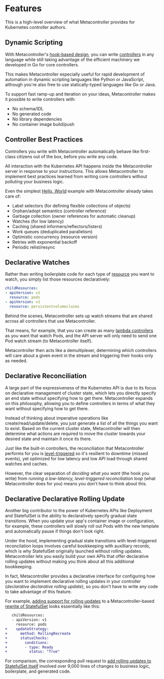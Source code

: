 # Features

This is a high-level overview of what Metacontroller provides
for Kubernetes controller authors.

## Dynamic Scripting

With Metacontroller's [hook-based design][], you can write [controllers][]
in any language while still taking advantage of the efficient machinery we
developed in Go for core controllers.

This makes Metacontroller especially useful for rapid development
of automation in dynamic scripting languages like Python or JavaScript,
although you're also free to use statically-typed languages like Go or Java.

To support fast ramp-up and iteration on your ideas,
Metacontroller makes it possible to write controllers with:

* No schema/IDL
* No generated code
* No library dependencies
* No container image build/push

[hook-based design]: ./concepts.md#lambda-controller
[controllers]: ./concepts.md#controller

## Controller Best Practices

Controllers you write with Metacontroller automatically behave like
first-class citizens out of the box, before you write any code.

All interaction with the Kubernetes API happens inside the Metacontroller
server in response to your instructions.
This allows Metacontroller to implement best practices learned from writing
core controllers without polluting your business logic.

Even the simplest [Hello, World][] example with Metacontroller
already takes care of:

* Label selectors (for defining flexible collections of objects)
* Orphan/adopt semantics (controller reference)
* Garbage collection (owner references for automatic cleanup)
* Watches (for low latency)
* Caching (shared informers/reflectors/listers)
* Work queues (deduplicated parallelism)
* Optimistic concurrency (resource version)
* Retries with exponential backoff
* Periodic relist/resync

[Hello, World]: ./guide/create.md

## Declarative Watches

Rather than writing boilerplate code for each type of [resource][]
you want to watch, you simply list those resources declaratively:

```yaml
childResources:
- apiVersion: v1
  resource: pods
- apiVersion: v1
  resource: persistentvolumeclaims
```

Behind the scenes, Metacontroller sets up watch streams that are shared across
all controllers that use Metacontroller.

That means, for example, that you can create as many [lambda controllers][]
as you want that watch Pods, and the API server will only need to send one Pod
watch stream (to Metacontroller itself).

Metacontroller then acts like a demultiplexer, determining which controllers will
care about a given event in the stream and triggering their hooks only as needed.

[resource]: ./concepts.md#resource
[lambda controllers]: ./concepts.md#lambda-controller

## Declarative Reconciliation

A large part of the expressiveness of the Kubernetes API is due to its focus on
declarative management of cluster state, which lets you directly specify an
end state without specifying how to get there.
Metacontroller expands on this philosophy, allowing you to define controllers
in terms of what they want without specifying how to get there.

Instead of thinking about imperative operations like create/read/update/delete,
you just generate a list of all the things you want to exist.
Based on the current cluster state, Metacontroller will then determine what
actions are required to move the cluster towards your desired state and
maintain it once its there.

Just like the built-in controllers, the reconciliation that Metacontroller
performs for you is [level-triggered][] so it's resilient to downtime
(missed events), yet optimized for low latency and low API load through shared
watches and caches.

However, the clear separation of *deciding what you want* (the hook you write)
from *running a low-latency, level-triggered reconciliation loop*
(what Metacontroller does for you) means you don't have to think about this.

[level-triggered]: https://hackernoon.com/level-triggering-and-reconciliation-in-kubernetes-1f17fe30333d

## Declarative Declarative Rolling Update

Another big contributor to the power of Kubernetes APIs like Deployment and
StatefulSet is the ability to declaratively specify gradual state transitions.
When you update your app's container image or configuration, for example, these
controllers will slowly roll out Pods with the new template and automatically
pause if things don't look right.

Under the hood, implementing gradual state transitions with level-triggered
reconcilation loops involves careful bookkeeping with auxilliary records,
which is why StatefulSet originally launched without rolling updates.
Metacontroller lets you easily build your own APIs that offer declarative
rolling updates without making you think about all this additional bookkeeping.

In fact, Metacontroller provides a declarative interface for configuring how
you want to implement declarative rolling updates in your controller
(*declarative declarative rolling update*),
so you don't have to write any code to take advantage of this feature.

For example, [adding support for rolling updates][catset update]
to a Metacontroller-based [rewrite of StatefulSet][catset]
looks essentially like this:

```diff
   childResources:
   - apiVersion: v1
     resource: pods
+    updateStrategy:
+      method: RollingRecreate
+      statusChecks:
+        conditions:
+        - type: Ready
+          status: "True"
```

For comparison, the corresponding pull request to
[add rolling updates to StatefulSet itself][statefulset update] involved
over 9,000 lines of changes to business logic, boilerplate, and generated code.

[catset]: ./examples.md#catset-javascript
[catset update]: https://www.github.com/GoogleCloudPlatform/metacontroller/pull/22/files
[statefulset update]: https://github.com/kubernetes/kubernetes/pull/46669
